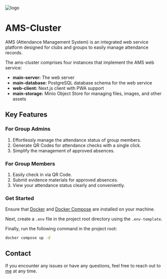 ![logo](https://storage.ams.lighterlinks.io/assets/logo-text.svg)

# AMS-Cluster

AMS (Attendance Management System) is an integrated web service platform designed for clubs and groups to easily manage attendance records.

The ams-cluster comprises four instances that implement the AMS web service:

- **main-server:** The web server
- **main-database:** PostgreSQL database schema for the web service
- **web-client:** Next.js client with PWA support
- **main-storage:** Minio Object Store for managing files, images, and other assets

## Key Features

### For Group Admins

1. Effortlessly manage the attendance status of group members.
2. Generate QR Codes for attendance checks with a single click.
3. Simplify the management of approved absences.

### For Group Members

1. Easily check in via QR Code.
2. Submit evidence materials for approved absences.
3. View your attendance status clearly and conveniently.

### Get Started

Ensure that [Docker](https://www.docker.com/) and [Docker Compose](https://docs.docker.com/compose/install/linux/) are installed on your machine.

Next, create a `.env` file in the project root directory using the `.env-template`.

Finally, run the following command in the project root:

```sh
docker compose up -d
```

## Contact

If you encounter any issues or have any questions, feel free to reach out to [me](mailto:atlas.yang3598@gmail.com) at any time.
